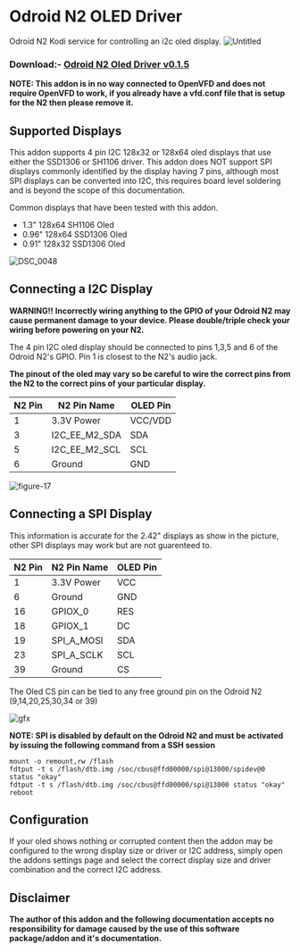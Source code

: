 # Odroid N2 OLED Driver
Odroid N2 Kodi service for controlling an i2c oled display.
![Untitled](https://user-images.githubusercontent.com/4118048/57568209-06776c80-73dc-11e9-87ea-a966197095fd.jpg)

### Download:- [Odroid N2 Oled Driver v0.1.5](https://github.com/roidy/service.odroidn2.oled/releases/download/v0.1.5/service.odroidn2.oled.zip)

__NOTE: This addon is in no way connected to OpenVFD and does not require OpenVFD to work, if you already have a vfd.conf file that is setup for the N2 then please remove it.__

## Supported Displays
This addon supports 4 pin I2C 128x32 or 128x64 oled displays that use either the SSD1306 or SH1106 driver.
This addon does NOT support SPI displays commonly identified by the display having 7 pins, although most SPI displays can be converted into I2C, this requires board level soldering and is beyond the scope of this documentation. 

Common displays that have been tested with this addon.
* 1.3" 128x64 SH1106 Oled
* 0.96" 128x64 SSD1306 Oled
* 0.91" 128x32 SSD1306 Oled

![DSC_0048](https://user-images.githubusercontent.com/4118048/57567801-9dd9c100-73d6-11e9-8ba5-455794c6b8df.JPG)

## Connecting a I2C Display
__WARNING!!__
__Incorrectly wiring anything to the GPIO of your Odroid N2 may cause permanent damage to your device. Please double/triple check your wiring before powering on your N2.__

The 4 pin I2C oled display should be connected to pins 1,3,5 and 6 of the Odroid N2's GPIO. Pin 1 is closest to the N2's audio jack.

__The pinout of the oled may vary so be careful to wire the correct pins from the N2 to the correct pins of your particular display.__

|N2 Pin|N2 Pin Name|OLED Pin|
|------|-----------|--------|
|1|3.3V Power|VCC/VDD|
|3|I2C_EE_M2_SDA|SDA|
|5|I2C_EE_M2_SCL|SCL|
|6|Ground|GND|

![figure-17](https://user-images.githubusercontent.com/4118048/57568074-3f164680-73da-11e9-8af6-2f7e831ae3ba.png)

## Connecting a SPI Display
This information is accurate for the 2.42" displays as show in the picture, other SPI displays may work but are not guarenteed to.

|N2 Pin|N2 Pin Name|OLED Pin|
|-----|-----|-----|
|1|3.3V Power|VCC|
|6|Ground|GND|
|16|GPIOX_0|RES|
|18|GPIOX_1|DC|
|19|SPI_A_MOSI|SDA|
|23|SPI_A_SCLK|SCL|
|39|Ground|CS|

The Oled CS pin can be tied to any free ground pin on the Odroid N2 (9,14,20,25,30,34 or 39)

![gfx](https://user-images.githubusercontent.com/4118048/87856703-bcabdf80-c918-11ea-9c72-06ebb335b5d4.jpg)

__NOTE: SPI is disabled by default on the Odroid N2 and must be activated by issuing the following command from a SSH session__

```
mount -o remount,rw /flash
fdtput -t s /flash/dtb.img /soc/cbus@ffd00000/spi@13000/spidev@0 status "okay"
fdtput -t s /flash/dtb.img /soc/cbus@ffd00000/spi@13000 status "okay"
reboot
```

## Configuration
If your oled shows nothing or corrupted content then the addon may be configured to the wrong display size or driver or I2C address, simply open the addons settings page and select the correct display size and driver combination and the correct I2C address.

## Disclaimer
__The author of this addon and the following documentation accepts no responsibility for damage caused by the use of this software package/addon and it's documentation.__
